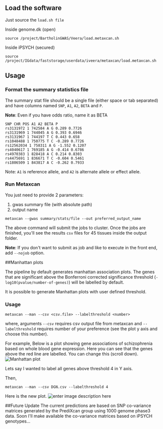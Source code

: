 



## Load the software


Just source the `load.sh file`

 Inside genome.dk (open)
```
source /project/BartholinGWAS/Veera/load.metaxcan.sh
```

Inside  iPSYCH (secured)
```
source /project/IGdata/faststorage/userdata/iveera/metaxcan/load.metaxcan.sh
```

## Usage 

### Format the summary statistics file

 The summary stat file should be a single file (either space or tab separated) and have columns named `SNP`,  `A1`, `A2`, `BETA` and `P`.  
 
**Note**: Even if you have odds ratio, name it as BETA

```
SNP CHR POS A1 A2 BETA P
rs3131972 1 742584 A G 0.289 0.7726
rs3131969 1 744045 A G 0.393 0.6946
rs3131967 1 744197 T C 0.443 0.658
rs1048488 1 750775 T C -0.289 0.7726
rs12562034 1 758311 A G -1.552 0.1207
rs4040617 1 769185 A G -0.414 0.6786
rs4970383 1 828418 A C 0.214 0.8303
rs4475691 1 836671 T C -0.604 0.5461
rs1806509 1 843817 A C -0.262 0.7933
```
Note: `A1` is reference allele, and `A2` is alternate allele or effect allele. 

### Run Metaxcan

You just need to provide 2 parameters: 

1. gwas summary file (with absolute path)
2. output name 

```
metaxcan --gwas summary/stats/file --out preferred_output_name
```

The above command will submit the jobs to cluster.  Once the jobs are finished, you'll see the results `csv` files for 45 tissues inside the output folder. 

**Note**: If you don't want to submit as job and like to execute in the front end,  add `--nojob` option. 

##Manhattan plots

The pipeline by default generates manhattan association plots.  The genes that are significant above the Bonferroni corrected significance threshold (`-log10(pvalue/number-of-genes)`) will be labelled by default. 

It is possible to generate Manhattan plots with user defined threshold. 

### Usage

`metaxcan --man --csv <csv.file> --labelthreshold <number>`

where, arguments `--csv` requires csv output file from metaxcan and `--labelthreshold` requires number of your preference (see the plot y axis and choose this number). 

For example,  Below is a plot showing gene associations of schizophrenia based on whole blood gene expression. Here you can see that the genes above the red line are labelled. You can change this (scroll down). 
![Manhattan plot](https://github.com/veera-dr/Metaxcan.ipsych/blob/master/support/DGN-WB_0.5.db.csv.man.png)

Lets say I wanted to label all genes above threshold 4 in Y axis. 

Then,

`metaxcan --man --csv DGN.csv --labelthreshold 4`

Here is the new plot.
![enter image description here](https://github.com/veera-dr/Metaxcan.ipsych/blob/master/support/DGN-WB_0.5.db.csv.man.new.png)

##Future Update
The current predictions are based on SNP co-variance matrices generated by the PrediXcan group using 1000 genome phase3 data.  Soon I'll make available the co-variance matrices based on iPSYCH genotypes...

